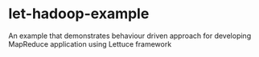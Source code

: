 let-hadoop-example
======================

An example that demonstrates behaviour driven approach for developing MapReduce application using Lettuce framework


